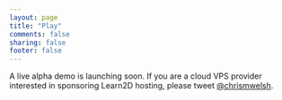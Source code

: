 ```yaml
---
layout: page
title: "Play"
comments: false
sharing: false
footer: false
---
```

A live alpha demo is launching soon. If you are a cloud VPS provider
interested in sponsoring Learn2D hosting, please tweet
[@chrismwelsh](http://twitter.com/chrismwelsh).
